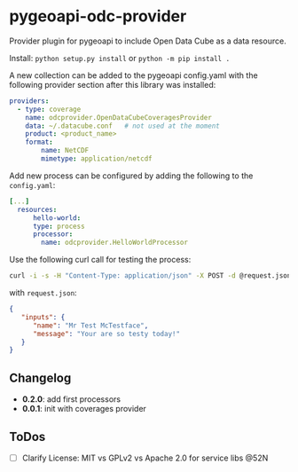 # pygeoapi-odc-provider

Provider plugin for pygeoapi to include Open Data Cube as a data resource.

Install: `python setup.py install` or `python -m pip install .`

A new collection can be added to the pygeoapi config.yaml with the following provider section after this library was installed:

```yaml
providers:
  - type: coverage
    name: odcprovider.OpenDataCubeCoveragesProvider
    data: ~/.datacube.conf   # not used at the moment
    product: <product_name>
    format:
        name: NetCDF
        mimetype: application/netcdf
```


Add new process can be configured by adding the following to the `config.yaml`:

```yaml
[...]
  resources:
      hello-world:
      type: process
      processor:
        name: odcprovider.HelloWorldProcessor
```

Use the following curl call for testing the process:

```sh
curl -i -s -H "Content-Type: application/json" -X POST -d @request.json 'https://17.testbed.dev.52north.org/geodatacube/processes/hello-world/execution'
```

with `request.json`:

```json
{
   "inputs": {
      "name": "Mr Test McTestface",
      "message": "Your are so testy today!"
   }
}
```

## Changelog

* **0.2.0**: add first processors
* **0.0.1**: init with coverages provider

## ToDos

* [ ] Clarify License: MIT vs GPLv2 vs Apache 2.0 for service libs @52N
